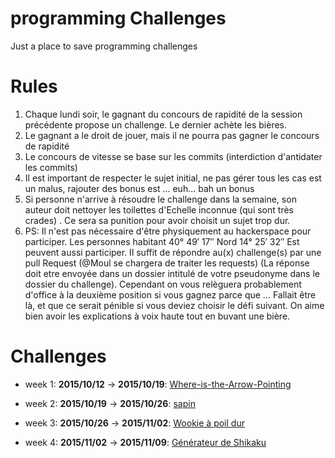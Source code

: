 # programming Challenges

Just a place to save programming challenges

# Rules

1. Chaque lundi soir, le gagnant du concours de rapidité de la session précédente propose un challenge. Le dernier achète les bières.
2. Le gagnant a le droit de jouer, mais il ne pourra pas gagner le concours de rapidité
3. Le concours de vitesse se base sur les commits (interdiction d'antidater les commits)
4. Il est important de respecter le sujet initial, ne pas gérer tous les cas est un malus, rajouter des bonus est ... euh... bah un bonus
5. Si personne n'arrive à résoudre le challenge dans la semaine, son auteur doit nettoyer les toilettes d'Echelle inconnue (qui sont très crades) . Ce sera sa punition pour avoir choisit un sujet trop dur.
6. PS: Il n'est pas nécessaire d'être physiquement au hackerspace pour participer. Les personnes habitant 40° 49′ 17″ Nord 14° 25′ 32″ Est peuvent aussi participer. Il suffit de répondre au(x) challenge(s) par une pull Request (@Moul se chargera de traiter les requests) (La réponse doit etre envoyée dans un dossier intitulé de votre pseudonyme dans le dossier du challenge). Cependant on vous relèguera probablement d'office à la deuxième position si vous gagnez parce que ... Fallait être là, et que ce serait pénible si vous deviez choisir le défi suivant. On aime bien avoir les explications à voix haute tout en buvant une bière.


# Challenges

- week 1: **2015/10/12** -> **2015/10/19**: [Where-is-the-Arrow-Pointing](https://github.com/jeannedhack/programmingChallenges/tree/master/Where-is-the-Arrow-Pointing)
- week 2: **2015/10/19** -> **2015/10/26**: [sapin](https://github.com/jeannedhack/programmingChallenges/tree/master/sapin)

- week 3: **2015/10/26** -> **2015/11/02**: [Wookie à poil dur](https://github.com/jeannedhack/programmingChallenges/tree/master/wookie%20%C3%A0%20poil%20dur)

- week 4: **2015/11/02** -> **2015/11/09**: [Générateur de Shikaku](https://github.com/jeannedhack/programmingChallenges/tree/master/shikaku)
